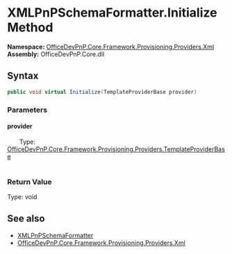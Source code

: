 # XMLPnPSchemaFormatter.Initialize Method  
  

**Namespace:** [OfficeDevPnP.Core.Framework.Provisioning.Providers.Xml](OfficeDevPnP.Core.Framework.Provisioning.Providers.Xml.md)  
**Assembly:** OfficeDevPnP.Core.dll  
## Syntax
```C#
public void virtual Initialize(TemplateProviderBase provider)
```
### Parameters
#### provider  
&emsp;&emsp;Type: [OfficeDevPnP.Core.Framework.Provisioning.Providers.TemplateProviderBase](OfficeDevPnP.Core.Framework.Provisioning.Providers.TemplateProviderBase.md)  
&emsp;&emsp;  

  

### Return Value
Type: void  

## See also
- [XMLPnPSchemaFormatter](OfficeDevPnP.Core.Framework.Provisioning.Providers.Xml.XMLPnPSchemaFormatter.md) 
- [OfficeDevPnP.Core.Framework.Provisioning.Providers.Xml](OfficeDevPnP.Core.Framework.Provisioning.Providers.Xml.md) 
